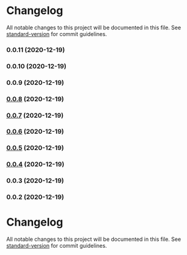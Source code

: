 # Changelog

All notable changes to this project will be documented in this file. See [standard-version](https://github.com/conventional-changelog/standard-version) for commit guidelines.

### 0.0.11 (2020-12-19)

### 0.0.10 (2020-12-19)

### 0.0.9 (2020-12-19)

### [0.0.8](https://github.com/huynhhuyhiep/doopage-component/compare/v0.0.7...v0.0.8) (2020-12-19)

### [0.0.7](https://github.com/huynhhuyhiep/doopage-component/compare/v0.0.6...v0.0.7) (2020-12-19)

### [0.0.6](https://github.com/huynhhuyhiep/doopage-component/compare/v0.0.5...v0.0.6) (2020-12-19)

### [0.0.5](https://github.com/huynhhuyhiep/doopage-component/compare/v0.0.4...v0.0.5) (2020-12-19)

### [0.0.4](https://github.com/huynhhuyhiep/doopage-component/compare/v0.0.3...v0.0.4) (2020-12-19)

### 0.0.3 (2020-12-19)

### 0.0.2 (2020-12-19)

# Changelog

All notable changes to this project will be documented in this file. See [standard-version](https://github.com/conventional-changelog/standard-version) for commit guidelines.
